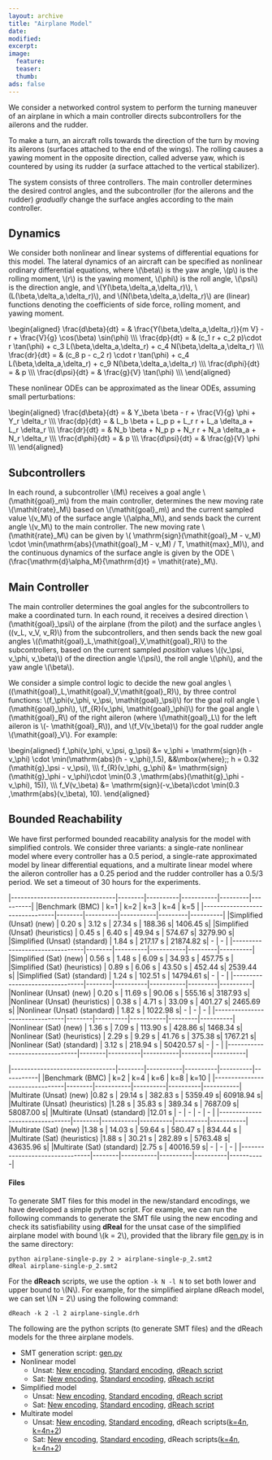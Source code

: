 ```yaml
---
layout: archive
title: "Airplane Model"
date:
modified:
excerpt:
image:
  feature:
  teaser:
  thumb:
ads: false
---
```



We consider a networked control system to perform the turning maneuver of an airplane in which a main controller directs subcontrollers for the ailerons and the rudder.

To make a turn, an aircraft rolls towards the direction of the turn
by moving its ailerons (surfaces attached to the end of the wings).
The rolling causes a yawing moment in the opposite direction, called adverse yaw, which is countered by using its rudder (a surface attached to the vertical stabilizer). 


The system consists of three controllers. 
The main controller determines the desired control angles,
and the subcontroller (for the ailerons and the rudder) *gradually* change the surface angles according to the main controller.

## Dynamics

We consider both nonlinear and linear systems of differential equations for this model.
The lateral dynamics of an aircraft
can be specified as nonlinear ordinary differential equations,
where
\\(\beta\\) is the yaw angle,
\\(p\\) is the rolling moment, 
\\(r\\) is the yawing moment,
\\(\phi\\) is the roll angle, 
\\(\psi\\) is the direction angle, and 
\\(Y(\beta,\delta_a,\delta_r)\\), \\(L(\beta,\delta_a,\delta_r)\\), and \\(N(\beta,\delta_a,\delta_r)\\)
are (linear) functions denoting  the coefficients of side force, rolling moment, and yawing moment.



\begin{aligned}
    \frac{d\beta}{dt} = & \frac{Y(\beta,\delta_a,\delta_r)}{m V} - r + \frac{V}{g} \cos(\beta) \sin(\phi) \\\\\\
    \frac{dp}{dt} = & (c_1 r + c_2 p)\cdot r \tan(\phi) + c_3 L(\beta,\delta_a,\delta_r) + c_4 N(\beta,\delta_a,\delta_r) \\\\\\
    \frac{dr}{dt} = & (c_8 p - c_2 r) \cdot r \tan(\phi) + c_4 L(\beta,\delta_a,\delta_r) + c_9 N(\beta,\delta_a,\delta_r) \\\\\\
    \frac{d\phi}{dt} = & p \\\\\\
    \frac{d\psi}{dt} = & \frac{g}{V} \tan(\phi) \\\\\\
\end{aligned}


These nonlinear ODEs can be approximated as the linear ODEs,
assuming small perturbations:

\begin{aligned}
    \frac{d\beta}{dt} = & Y_\beta \beta  - r + \frac{V}{g} \phi + Y_r \delta_r \\\\\\
    \frac{dp}{dt} = & L_b \beta + L_p p + L_r r + L_a \delta_a + L_r \delta_r  \\\\\\
    \frac{dr}{dt} = & N_b \beta + N_p p + N_r r + N_a \delta_a + N_r \delta_r  \\\\\\
    \frac{d\phi}{dt} = & p \\\\\\
    \frac{d\psi}{dt} = & \frac{g}{V} \phi \\\\\\
\end{aligned}


## Subcontrollers

In each round, a subcontroller \\(M\\) receives a goal angle \\(\mathit{goal}_m\\)
from the main controller, determines the new moving rate \\(\mathit{rate}_M\\) based 
on \\(\mathit{goal}_m\\) and the current sampled value \\(v_M\\) of the surface angle \\(\alpha_M\\),
and sends back the current angle \\(v_M\\) to the main controller.
The new moving rate \\(\mathit{rate}_M\\) can be given by
\\( \mathrm{sign}(\mathit{goal}_M - v_M) \cdot \min(\\mathrm{abs}(\mathit{goal}_M - v_M) / T, \mathit{max}_M)\\),
and the continuous dynamics of the surface angle
is given by the ODE
\\(\frac{\mathrm{d}\alpha_M}{\mathrm{d}t} = \mathit{rate}_M\\).



## Main Controller

The main controller determines the goal angles for the subcontrollers to make a coordinated turn.  In  each round, it receives a  desired direction \\(\mathit{goal}\_\psi\\) of the airplane (from the pilot)
and the surface angles \\((v_L, v_V, v_R)\\) from the subcontrollers, 
and then sends back the new goal angles \\((\mathit{goal}_L,\mathit{goal}_V,\mathit{goal}_R)\\) to the subcontrollers,
based on the current sampled *position* values \\((v\_\psi, v\_\phi, v\_\beta)\\) of  the direction angle \\(\psi\\), the roll angle \\(\phi\\), and the yaw angle \\(\beta\\).


We consider a simple control logic to decide 
the new goal angles \\((\mathit{goal}\_L,\mathit{goal}\_V,\mathit{goal}\_R)\\),
by three control functions: 
\\(f\_\phi(v\_\phi, v\_\psi, \mathit{goal}\_\psi)\\)
for the goal roll angle \\(\mathit{goal}\_\phi\\),
\\(f\_{R}(v\_\phi, \mathit{goal}\_\phi)\\) for the goal angle \\(\mathit{goal}\_R\\) of the right aileron
    (where \\(\mathit{goal}\_L\\) for the left aileron is \\(- \mathit{goal}\_R\\)),
and
\\(f\_V(v\_\beta)\\) for the goal rudder angle \\(\mathit{goal}\_V\\).
For example:

\begin{aligned}
f\_\phi(v\_\phi, v\_\psi, g\_\psi) &= 
v\_\phi + \mathrm{sign}(h - v\_\phi) \cdot \min(\mathrm{abs}(h - v\_\phi),1.5),
&&\mbox{where}\;\; h = 0.32  (\mathit{g}\_\psi - v\_\psi),
\\\\\\
f\_{R}(v\_\phi, g\_\phi) &=
\mathrm{sign}(\mathit{g}\_\phi - v\_\phi)\cdot \min(0.3 \,\mathrm{abs}(\mathit{g}\_\phi - v\_\phi), 15)),
\\\\\\
f\_V(v\_\beta) &=
\mathrm{sign}(-v\_\beta)\cdot \min(0.3  \,\mathrm{abs}(v\_\beta), 10).
\end{aligned}



## Bounded Reachability

We have first performed bounded reacability analysis 
for the model with simplified controls. 
We consider three variants: 
a single-rate nonlinear model where every controller has a 0.5 period, 
a single-rate approximated model by linear differential equations, 
and a multirate linear model where the aileron controller has a 0.25 period and the rudder controller has a 0.5/3 period.
We set a timeout of 30 hours for the experiments.


|--------------------------------|--------|----------|-----------|---------|----------|
|Benchmark (BMC)                 | k=1    | k=2      | k=3       | k=4     | k=5      |
|--------------------------------|--------|----------|-----------|---------|----------|
|Simplified (Unsat) (new)        | 0.20 s | 3.12 s   | 27.34 s   | 188.36 s| 1406.45 s|
|Simplified (Unsat) (heuristics) | 0.45 s | 6.40 s   | 49.94 s   | 574.67 s| 3279.90 s|
|Simplified (Unsat) (standard)   | 1.84 s | 217.17 s | 21874.82 s| -       | -        |
|--------------------------------|--------|----------|-----------|---------|----------|
|Simplified (Sat)   (new)        | 0.56 s | 1.48 s   | 6.09 s    | 34.93 s | 457.75 s |
|Simplified (Sat)   (heuristics) | 0.89 s | 6.06 s   | 43.50 s   | 452.44 s| 2539.44 s|
|Simplified (Sat)   (standard)   | 1.24 s | 102.51 s | 14794.61 s| -       | -        |
|--------------------------------|--------|----------|-----------|---------|----------|
|Nonlinear  (Unsat) (new)        | 0.20 s | 11.69 s  | 90.06 s   | 555.16 s| 3187.93 s|
|Nonlinear  (Unsat) (heuristics) | 0.38 s | 4.71 s   | 33.09 s   | 401.27 s| 2465.69 s|
|Nonlinear  (Unsat) (standard)   | 1.82 s | 1022.98 s| -         | -       | -        |
|--------------------------------|--------|----------|-----------|---------|----------|
|Nonlinear  (Sat)   (new)        | 1.36 s | 7.09 s   | 113.90 s  | 428.86 s| 1468.34 s|
|Nonlinear  (Sat)   (heuristics) | 2.29 s | 9.29 s   | 41.76 s   | 375.38 s| 1767.21 s|
|Nonlinear  (Sat)   (standard)   | 3.12 s | 218.94 s | 50420.57 s| -       | -        |
|--------------------------------|--------|----------|-----------|---------|----------|


|--------------------------------|--------|-----------|----------|----------|-----------|
|Benchmark (BMC)                 | k=2    | k=4       | k=6      | k=8      | k=10      |
|--------------------------------|--------|-----------|----------|----------|-----------|
|Multirate  (Unsat) (new)        |0.82 s  | 29.14 s   | 382.83 s | 5359.49 s| 60918.94 s|
|Multirate  (Unsat) (heuristics) |1.28 s  | 35.83 s   | 389.34 s | 7687.09 s| 58087.00 s|
|Multirate  (Unsat) (standard)   |12.01 s | -         | -        | -        | -         |
|--------------------------------|--------|-----------|----------|----------|-----------|
|Multirate  (Sat)   (new)        |1.38 s  | 14.03 s   | 59.64 s  | 580.47 s | 834.44 s  |
|Multirate  (Sat)   (heuristics) |1.88 s  | 30.21 s   | 282.89 s | 5763.48 s| 43635.96 s|
|Multirate  (Sat)   (standard)   |2.75 s  | 40016.59 s| -        | -        | -         |
|--------------------------------|--------|-----------|----------|----------|-----------|




#### Files

To generate SMT files for this model in the new/standard encodings, we have developed a simple python script.
For example, 
we can run the following commands 
to generate the SMT file using the new encoding and check its satisfiability using **dReal**
for the unsat case of the simplified airplane model with bound \\(k = 2\\),
provided that the library file [gen.py](../gen.py) is in the same directory:

```
python airplane-single-p.py 2 > airplane-single-p_2.smt2
dReal airplane-single-p_2.smt2
```

For the **dReach** scripts, we use the option  `-k N -l N` to set both lower and upper bound to \\(N\\).
For example, for the simplified airplane dReach model, we can set \\(N = 2\\) using the following command:

```
dReach -k 2 -l 2 airplane-single.drh
```

The following are the python scripts (to generate SMT files) and the dReach models for the three airplane models.

* SMT generation script: [gen.py](../gen.py)
* Nonlinear model
    * Unsat:  [New encoding](airplane-single-nl-p.py),
              [Standard encoding](airplane-single-nl.py), 
              [dReach script](airplane-single-nl.drh)
    * Sat:    [New encoding](airplane-single-nl-p-sat.py),
              [Standard encoding](airplane-single-nl-sat.py), 
              [dReach script](airplane-single-nl-sat.drh)
* Simplified model
    * Unsat:  [New encoding](airplane-single-p.py),
              [Standard encoding](airplane-single.py), 
              [dReach script](airplane-single.drh)
    * Sat:    [New encoding](airplane-single-p-sat.py),
              [Standard encoding](airplane-single-sat.py), 
              [dReach script](airplane-single-sat.drh)
* Multirate model
    * Unsat:  [New encoding](airplane-multi-p.py),
              [Standard encoding](airplane-multi.py), 
              dReach scripts([k=4n](airplane-multi.drh), [k=4n+2](airplane-multi-1.drh))
    * Sat:    [New encoding](airplane-multi-p-sat.py),
              [Standard encoding](airplane-multi-sat.py), 
              dReach scripts([k=4n](airplane-multi-sat.drh), [k=4n+2](airplane-multi-1-sat.drh))


